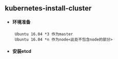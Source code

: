 ## kubernetes-install-cluster

+  #### 环境准备
        Ubuntu 16.04 *3 作为master 
        Ubuntu 16.04 *n 作为node<此处不包含node的部分>

+  #### 安装etcd
        